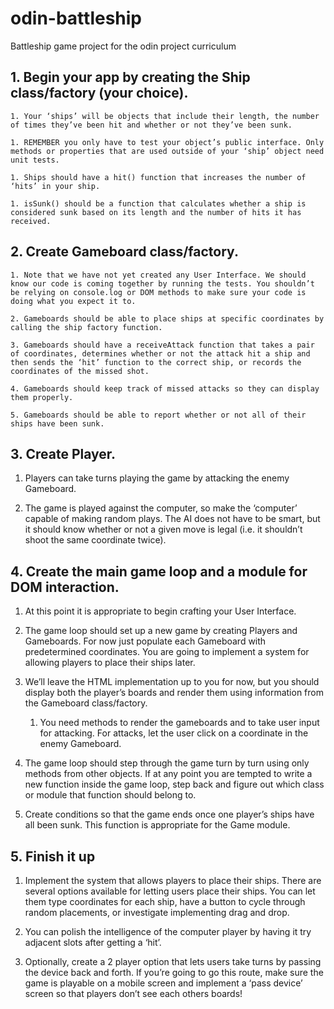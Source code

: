 # odin-battleship
Battleship game project for the odin project curriculum

## 1. Begin your app by creating the Ship class/factory (your choice).

    1. Your ‘ships’ will be objects that include their length, the number of times they’ve been hit and whether or not they’ve been sunk.

    1. REMEMBER you only have to test your object’s public interface. Only methods or properties that are used outside of your ‘ship’ object need unit tests.

    1. Ships should have a hit() function that increases the number of ‘hits’ in your ship.
   
    1. isSunk() should be a function that calculates whether a ship is considered sunk based on its length and the number of hits it has received.

## 2. Create Gameboard class/factory.

    1. Note that we have not yet created any User Interface. We should know our code is coming together by running the tests. You shouldn’t be relying on console.log or DOM methods to make sure your code is doing what you expect it to.
    
    2. Gameboards should be able to place ships at specific coordinates by calling the ship factory function.
    
    3. Gameboards should have a receiveAttack function that takes a pair of coordinates, determines whether or not the attack hit a ship and then sends the ‘hit’ function to the correct ship, or records the coordinates of the missed shot.
    
    4. Gameboards should keep track of missed attacks so they can display them properly.
    
    5. Gameboards should be able to report whether or not all of their ships have been sunk.
   
## 3. Create Player.
   
   1. Players can take turns playing the game by attacking the enemy Gameboard.
   
   2. The game is played against the computer, so make the ‘computer’ capable of making random plays. The AI does not have to be smart, but it should know whether or not a given move is legal (i.e. it shouldn’t shoot the same coordinate twice).

## 4. Create the main game loop and a module for DOM interaction.
   
   1. At this point it is appropriate to begin crafting your User Interface.
   
   2. The game loop should set up a new game by creating Players and Gameboards. For now just populate each Gameboard with predetermined coordinates. You are going to implement a system for allowing players to place their ships later.
   
   3. We’ll leave the HTML implementation up to you for now, but you should display both the player’s boards and render them using information from the Gameboard class/factory.

      1. You need methods to render the gameboards and to take user input for attacking. For attacks, let the user click on a coordinate in the enemy Gameboard.
   
   4. The game loop should step through the game turn by turn using only methods from other objects. If at any point you are tempted to write a new function inside the game loop, step back and figure out which class or module that function should belong to.
   
   5. Create conditions so that the game ends once one player’s ships have all been sunk. This function is appropriate for the Game module.

## 5. Finish it up
   
   1. Implement the system that allows players to place their ships. There are several options available for letting users place their ships. You can let them type coordinates for each ship, have a button to cycle through random placements, or investigate implementing drag and drop.
   
   2. You can polish the intelligence of the computer player by having it try adjacent slots after getting a ‘hit’.
   
   3. Optionally, create a 2 player option that lets users take turns by passing the device back and forth. If you’re going to go this route, make sure the game is playable on a mobile screen and implement a ‘pass device’ screen so that players don’t see each others boards!